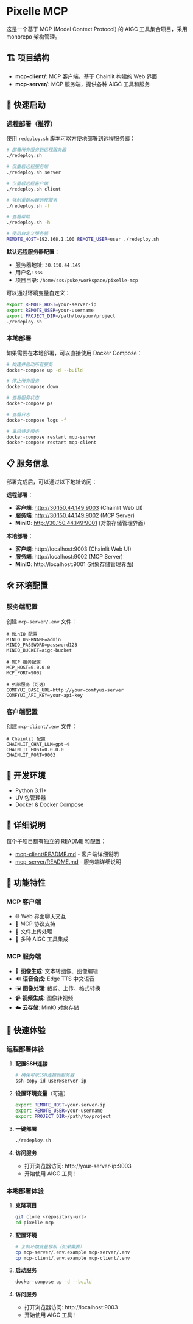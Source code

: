 # Pixelle MCP

这是一个基于 MCP (Model Context Protocol) 的 AIGC 工具集合项目，采用 monorepo 架构管理。

## 🏗️ 项目结构

- **mcp-client/**: MCP 客户端，基于 Chainlit 构建的 Web 界面
- **mcp-server/**: MCP 服务端，提供各种 AIGC 工具和服务

## 🚀 快速启动

### 远程部署（推荐）

使用 `redeploy.sh` 脚本可以方便地部署到远程服务器：

```bash
# 部署所有服务到远程服务器
./redeploy.sh

# 仅重启远程服务端
./redeploy.sh server

# 仅重启远程客户端
./redeploy.sh client

# 强制重新构建远程服务
./redeploy.sh -f

# 查看帮助
./redeploy.sh -h

# 使用自定义服务器
REMOTE_HOST=192.168.1.100 REMOTE_USER=user ./redeploy.sh
```

**默认远程服务器配置**：
- 服务器地址: `30.150.44.149`
- 用户名: `sss`
- 项目目录: `/home/sss/puke/workspace/pixelle-mcp`

可以通过环境变量自定义：
```bash
export REMOTE_HOST=your-server-ip
export REMOTE_USER=your-username
export PROJECT_DIR=/path/to/your/project
./redeploy.sh
```

### 本地部署

如果需要在本地部署，可以直接使用 Docker Compose：

```bash
# 构建并启动所有服务
docker-compose up -d --build

# 停止所有服务
docker-compose down

# 查看服务状态
docker-compose ps

# 查看日志
docker-compose logs -f

# 重启特定服务
docker-compose restart mcp-server
docker-compose restart mcp-client
```

## 📋 服务信息

部署完成后，可以通过以下地址访问：

**远程部署**：
- **客户端**: http://30.150.44.149:9003 (Chainlit Web UI)
- **服务端**: http://30.150.44.149:9002 (MCP Server)
- **MinIO**: http://30.150.44.149:9001 (对象存储管理界面)

**本地部署**：
- **客户端**: http://localhost:9003 (Chainlit Web UI)
- **服务端**: http://localhost:9002 (MCP Server)
- **MinIO**: http://localhost:9001 (对象存储管理界面)

## 🛠️ 环境配置

### 服务端配置

创建 `mcp-server/.env` 文件：

```env
# MinIO 配置
MINIO_USERNAME=admin
MINIO_PASSWORD=password123
MINIO_BUCKET=aigc-bucket

# MCP 服务配置
MCP_HOST=0.0.0.0
MCP_PORT=9002

# 外部服务（可选）
COMFYUI_BASE_URL=http://your-comfyui-server
COMFYUI_API_KEY=your-api-key
```

### 客户端配置

创建 `mcp-client/.env` 文件：

```env
# Chainlit 配置
CHAINLIT_CHAT_LLM=gpt-4
CHAINLIT_HOST=0.0.0.0
CHAINLIT_PORT=9003
```

## 🔧 开发环境

- Python 3.11+
- UV 包管理器
- Docker & Docker Compose

## 📁 详细说明

每个子项目都有独立的 README 和配置：
- [mcp-client/README.md](mcp-client/README.md) - 客户端详细说明
- [mcp-server/README.md](mcp-server/README.md) - 服务端详细说明

## 🎯 功能特性

### MCP 客户端
- 🌐 Web 界面聊天交互
- 🔌 MCP 协议支持
- 📎 文件上传处理
- 🎨 多种 AIGC 工具集成

### MCP 服务端
- 🎨 **图像生成**: 文本转图像、图像编辑
- 🔊 **语音合成**: Edge TTS 中文语音
- 🖼️ **图像处理**: 裁剪、上传、格式转换
- 📹 **视频生成**: 图像转视频
- ☁️ **云存储**: MinIO 对象存储

## 🚀 快速体验

### 远程部署体验

1. **配置SSH连接**
   ```bash
   # 确保可以SSH连接到服务器
   ssh-copy-id user@server-ip
   ```

2. **设置环境变量**（可选）
   ```bash
   export REMOTE_HOST=your-server-ip
   export REMOTE_USER=your-username
   export PROJECT_DIR=/path/to/project
   ```

3. **一键部署**
   ```bash
   ./redeploy.sh
   ```

4. **访问服务**
   - 打开浏览器访问: http://your-server-ip:9003
   - 开始使用 AIGC 工具！

### 本地部署体验

1. **克隆项目**
   ```bash
   git clone <repository-url>
   cd pixelle-mcp
   ```

2. **配置环境**
   ```bash
   # 复制环境变量模板（如果需要）
   cp mcp-server/.env.example mcp-server/.env
   cp mcp-client/.env.example mcp-client/.env
   ```

3. **启动服务**
   ```bash
   docker-compose up -d --build
   ```

4. **访问服务**
   - 打开浏览器访问: http://localhost:9003
   - 开始使用 AIGC 工具！
